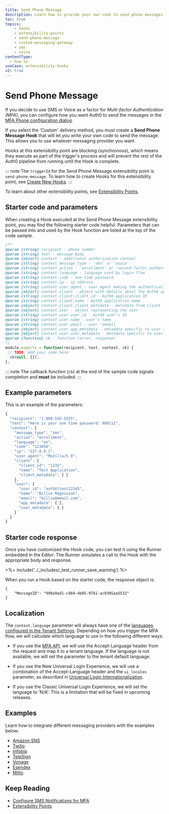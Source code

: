 ```yaml
---
title: Send Phone Message
description: Learn how to provide your own code to send phone messages for MFA
toc: true
topics:
    - hooks
    - extensibility-points
    - send-phone-message
    - custom-messaging-gateway
    - sms
    - voice
contentType:
  - how-to
useCase: extensibility-hooks
v2: true
---
```

# Send Phone Message

If you decide to use SMS or Voice as a factor for <dfn data-key="multifactor-authentication">Multi-factor Authentication (MFA)</dfn>, you can configure how you want Auth0 to send the messages in the [MFA Phone configuration dialog](/mfa/guides/configure-sms#administrative-setup).

If you select the 'Custom' delivery method, you must create a **Send Phone Message Hook** that will let you write your own code to send the message. This allows you to use whatever messaging provider you want.

Hooks at this extensibility point are blocking (synchronous), which means they execute as part of the trigger's process and will prevent the rest of the Auth0 pipeline from running until the Hook is complete.

::: note
The `triggerId` for the Send Phone Message extensibility point is `send-phone-message`. To learn how to create Hooks for this extensibility point, see [Create New Hooks](/hooks/create).
:::

To learn about other extensibility points, see [Extensibility Points](/hooks/extensibility-points).

## Starter code and parameters

When creating a Hook executed at the Send Phone Message extensibility point, you may find the following starter code helpful. Parameters that can be passed into and used by the Hook function are listed at the top of the code sample.

```js
/**
@param {string} recipient - phone number
@param {string} text - message body
@param {object} context - additional authorization context
@param {string} context.message_type - 'sms' or 'voice'
@param {string} context.action - 'enrollment' or 'second-factor-authentication'
@param {string} context.language - language used by login flow
@param {string} context.code - one-time password
@param {string} context.ip - ip address
@param {string} context.user_agent - user agent making the authentication request
@param {object} context.client - object with details about the Auth0 application
@param {string} context.client.client_id - Auth0 application ID
@param {string} context.client.name - Auth0 application name
@param {object} context.client.client_metadata - metadata from client
@param {object} context.user - object representing the user
@param {string} context.user.user_id - Auth0 user's ID
@param {string} context.user.name - user's name
@param {string} context.user.email - user 'semail
@param {object} context.user.app_metadata - metadata specific to user and application
@param {object} context.user.user_metadata - metadata specific to user
@param {function} cb - function (error, response)
*/
module.exports = function(recipient, text, context, cb) {
 // TODO: Add your code here
  cb(null, {});
};
```

::: note
The callback function (`cb`) at the end of the sample code signals completion and **must** be included.
:::

## Example parameters

This is an example of the parameters:

```js
{
  "recipient": "1-808-555-5555",
  "text": "Here is your one time password: 999111",
  "context": {
    "message_type": "sms",
    "action": "enrollment",
    "language": "en",
    "code": "123456",
    "ip": "127.0.0.1",
    "user_agent": "Mozilla/5.0",
    "client": {
      "client_id": "1235",
      "name": "Test Application",
      "client_metadata": { }
    },
    "user": {
      "user_id": "auth0|test12345",
      "name": "Billie Magnusson",
      "email": "billie@email.com",
      "app_metadata": { },
      "user_metadata": { }
    }
  }
}
```

## Starter code response

Once you have customized the Hook code, you can test it using the Runner embedded in the Editor. The Runner simulates a call to the Hook with the appropriate body and response.

<%= include('../_includes/_test_runner_save_warning') %>

When you run a Hook based on the starter code, the response object is:

```
{
    "MessageID": "998a9ad1-c9b9-4b85-97b1-ac0305aa5532"
}
```

## Localization

The `context.language` parameter will always have one of the [languages configured in the Tenant Settings](/universal-login/i18n). Depending on how you trigger the MFA flow, we will calculate which language to use in the following different ways:

- If you use the [MFA API](/mfa/concepts/mfa-api), we will use the Accept-Language header from the request and map it to a tenant language. If the language is not available, we will set the parameter to the tenant default language.

- If you use the New Universal Login Experience, we will use a combination of the Accept-Language header and the `ui_locales` parameter, as described in [Universal Login Internationalization](/universal-login/i18n#language-selection).

- If you use the Classic Universal Login Experience, we will set the language to 'N/A'. This is a limitation that will be fixed in upcoming releases.

## Examples

Learn how to integrate different messaging providers with the examples below:

* [Amazon SNS](/mfa/send-phone-message-hook-amazon-sns)
* [Twilio](/mfa/send-phone-message-hook-twilio)
* [Infobip](/mfa/send-phone-message-hook-infobip)
* [TeleSign](/mfa/send-phone-message-hook-telesign)
* [Vonage](/mfa/send-phone-message-hook-vonage)
* [Esendex](/mfa/send-phone-message-hook-esendex)
* [Mitto](/mfa/send-phone-message-hook-mitto)

## Keep Reading

- [Configure SMS Notifications for MFA](/mfa/guides/configure-sms)
- [Extensibility Points](/hooks/extensibility-points)
